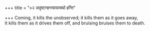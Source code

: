 +++
title = "०२ अदृष्टान्हन्त्यायत्यथो हन्ति"

+++
Coming, it kills the unobserved; it kills them as it goes away,  
     It kills them as it drives them off, and bruising bruises them to death.